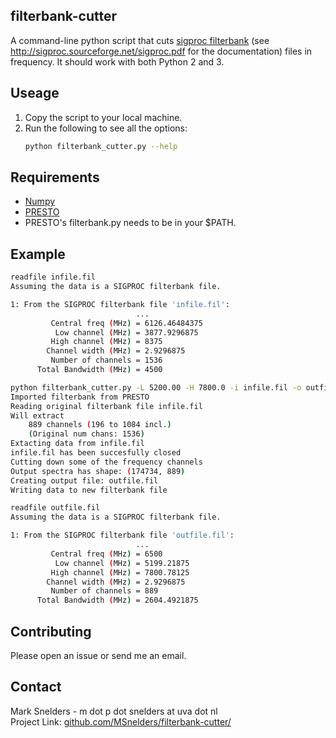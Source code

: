 ## filterbank-cutter
A command-line python script that cuts [sigproc filterbank](http://sigproc.sourceforge.net/) (see http://sigproc.sourceforge.net/sigproc.pdf for the documentation) files in frequency. It should work with both Python 2 and 3. 

## Useage
1. Copy the script to your local machine.
2. Run the following to see all the options:
   ```sh
   python filterbank_cutter.py --help
   ```
   
## Requirements
* [Numpy](https://numpy.org/)
* [PRESTO](https://github.com/scottransom/presto/) 
* PRESTO's filterbank.py needs to be in your $PATH.
 
## Example
```sh
readfile infile.fil
Assuming the data is a SIGPROC filterbank file.

1: From the SIGPROC filterbank file 'infile.fil':
                            ...
         Central freq (MHz) = 6126.46484375    
          Low channel (MHz) = 3877.9296875     
         High channel (MHz) = 8375             
        Channel width (MHz) = 2.9296875        
         Number of channels = 1536
      Total Bandwidth (MHz) = 4500             
```
```sh
python filterbank_cutter.py -L 5200.00 -H 7800.0 -i infile.fil -o outfile.fil
Imported filterbank from PRESTO
Reading original filterbank file infile.fil
Will extract
    889 channels (196 to 1084 incl.)
    (Original num chans: 1536)
Extacting data from infile.fil
infile.fil has been succesfully closed
Cutting down some of the frequency channels
Output spectra has shape: (174734, 889)
Creating output file: outfile.fil
Writing data to new filterbank file
```
```sh
readfile outfile.fil 
Assuming the data is a SIGPROC filterbank file.

1: From the SIGPROC filterbank file 'outfile.fil':
                            ...
         Central freq (MHz) = 6500             
          Low channel (MHz) = 5199.21875       
         High channel (MHz) = 7800.78125       
        Channel width (MHz) = 2.9296875        
         Number of channels = 889       
      Total Bandwidth (MHz) = 2604.4921875     
```

## Contributing
Please open an issue or send me an email.

## Contact
Mark Snelders - m dot p dot snelders at uva dot nl  
Project Link: [github.com/MSnelders/filterbank-cutter/](https://github.com/MSnelders/filterbank-cutter/)
